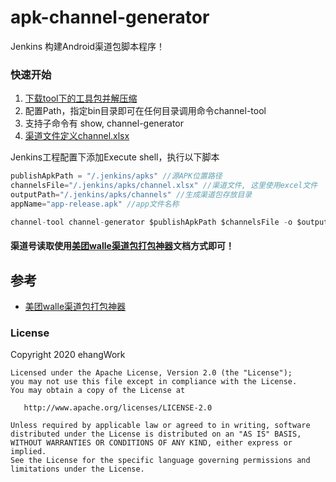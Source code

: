 
# apk-channel-generator

Jenkins 构建Android渠道包脚本程序！

### 快速开始

1. [下载tool下的工具包并解压缩](https://github.com/ehangwork/apk-channel-generator/tree/master/tool)
2. 配置Path，指定bin目录即可在任何目录调用命令channel-tool
3. 支持子命令有 show, channel-generator
4. [渠道文件定义channel.xlsx](https://github.com/ehangwork/apk-channel-generator/blob/master/tool/channel.xlsx)

Jenkins工程配置下添加Execute shell，执行以下脚本
```js
publishApkPath = "/.jenkins/apks" //源APK位置路径
channelsFile="/.jenkins/apks/channel.xlsx" //渠道文件, 这里使用excel文件
outputPath="/.jenkins/apks/channels" //生成渠道包存放目录
appName="app-release.apk" //app文件名称

channel-tool channel-generator $publishApkPath $channelsFile -o $outputPath --apkFileName $appName
```

#### 渠道号读取使用[美团walle渠道包打包神器](https://github.com/Meituan-Dianping/walle)文档方式即可！

## 参考
* [美团walle渠道包打包神器](https://github.com/Meituan-Dianping/walle)

### License

Copyright 2020 ehangWork

    Licensed under the Apache License, Version 2.0 (the "License");
    you may not use this file except in compliance with the License.
    You may obtain a copy of the License at

       http://www.apache.org/licenses/LICENSE-2.0

    Unless required by applicable law or agreed to in writing, software
    distributed under the License is distributed on an "AS IS" BASIS,
    WITHOUT WARRANTIES OR CONDITIONS OF ANY KIND, either express or implied.
    See the License for the specific language governing permissions and
    limitations under the License.

